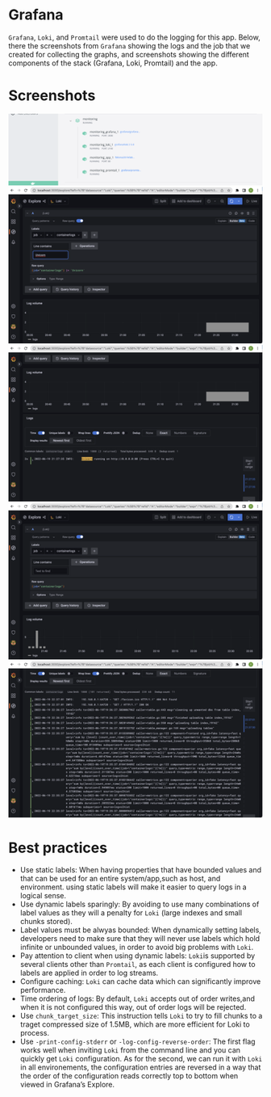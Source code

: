 # Grafana

`Grafana`, `Loki`, and `Promtail` were used to do the logging for this app. Below, there the screenshots from `Grafana` showing the logs and the job that we created for collecting the graphs, and screenshots showing the different components of the stack (Grafana, Loki, Promtail) and the app.

# Screenshots

![containers status](../../images/containers_status.png)
![filtering app log](../../images/filtering_app_log.png)
![app log](../../images/app_log.png)
![logging job](../../images/logging_job.png)
![logging job result](../../images/logging_job_result.png)

# Best practices

- Use static labels: When having properties that have bounded values and that can be used for an entire system/app,such as host, and environment. using static labels will make it easier to query logs in a logical sense.
- Use dynamic labels sparingly: By avoiding to use many combinations of label values as they will a penalty for `Loki` (large indexes and small chunks stored).
- Label values must be alwyas bounded: When dynamically setting labels, developers need to make sure that they will never use labels which hold infinite or unbounded values, in order to avoid big problems with `Loki`. 
- Pay attention to client when using dynamic labels: `Loki`is supported by several clients other than `Promtail`, as each client is configured how to labels are applied in order to log streams. 
- Configure caching: `Loki` can cache data which can significantly improve performance.
- Time ordering of logs: By default, `Loki` accepts out of order writes,and when it is not configured this way, out of order logs will be rejected.
- Use `chunk_target_size`: This instruction tells `Loki` to try to fill chunks to a traget compressed size of 1.5MB, which are more efficient for Loki to process.
- Use `-print-config-stderr` or `-log-config-reverse-order`: The first flag works well when inviting `Loki` from the command line and you can quickly get `Loki` configuration. As for the second, we can run it with `Loki` in all environements, the configuration entries are reversed in a way that the order of the configuration reads correctly top to bottom when viewed in Grafana’s Explore.